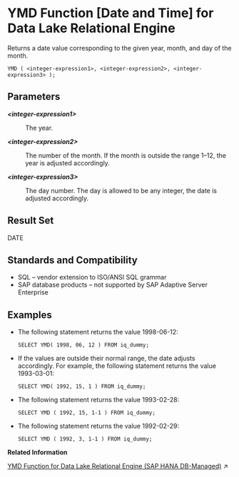<!-- loioa592fc9184f21015bfa68c6078363fae -->

# YMD Function \[Date and Time\] for Data Lake Relational Engine

Returns a date value corresponding to the given year, month, and day of the month.



```
YMD ( <integer-expression1>, <integer-expression2>, <integer-expression3> );
```



<a name="loioa592fc9184f21015bfa68c6078363fae__YMD_parm1"/>

## Parameters


<dl>
<dt><b>

*<integer-expression1\>*

</b></dt>
<dd>

The year.



</dd><dt><b>

*<integer-expression2\>*

</b></dt>
<dd>

The number of the month. If the month is outside the range 1–12, the year is adjusted accordingly.



</dd><dt><b>

*<integer-expression3\>*

</b></dt>
<dd>

The day number. The day is allowed to be any integer, the date is adjusted accordingly.



</dd>
</dl>



<a name="loioa592fc9184f21015bfa68c6078363fae__YMD_returns1"/>

## Result Set

DATE



<a name="loioa592fc9184f21015bfa68c6078363fae__YMD_standards1"/>

## Standards and Compatibility

-   SQL – vendor extension to ISO/ANSI SQL grammar
-   SAP database products – not supported by SAP Adaptive Server Enterprise



<a name="loioa592fc9184f21015bfa68c6078363fae__YMD_examples1"/>

## Examples

-   The following statement returns the value 1998-06-12:

    ```
    SELECT YMD( 1998, 06, 12 ) FROM iq_dummy;
    ```

-   If the values are outside their normal range, the date adjusts accordingly. For example, the following statement returns the value 1993-03-01:

    ```
    SELECT YMD( 1992, 15, 1 ) FROM iq_dummy;
    ```

-   The following statement returns the value 1993-02-28:

    ```
    SELECT YMD ( 1992, 15, 1-1 ) FROM iq_dummy;
    ```

-   The following statement returns the value 1992-02-29:

    ```
    SELECT YMD ( 1992, 3, 1-1 ) FROM iq_dummy;
    ```


**Related Information**  


[YMD Function for Data Lake Relational Engine (SAP HANA DB-Managed)](https://help.sap.com/viewer/a898e08b84f21015969fa437e89860c8/2023_4_QRC/en-US/0cf8ed274a1d4591baedd1691a352a48.html "Returns a date value corresponding to the given year, month, and day of the month.") :arrow_upper_right:

